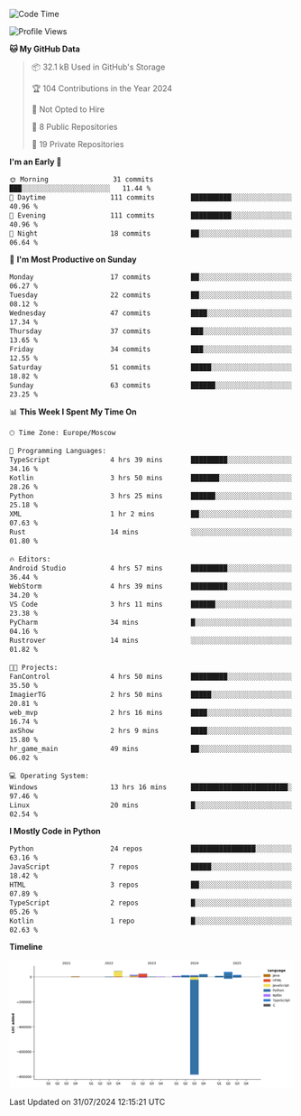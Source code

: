 <!--START_SECTION:waka-->
![Code Time](http://img.shields.io/badge/Code%20Time-432%20hrs%2016%20mins-blue)

![Profile Views](http://img.shields.io/badge/Profile%20Views-2-blue)

**🐱 My GitHub Data** 

> 📦 32.1 kB Used in GitHub's Storage 
 > 
> 🏆 104 Contributions in the Year 2024
 > 
> 🚫 Not Opted to Hire
 > 
> 📜 8 Public Repositories 
 > 
> 🔑 19 Private Repositories 
 > 
**I'm an Early 🐤** 

```text
🌞 Morning                31 commits          ███░░░░░░░░░░░░░░░░░░░░░░   11.44 % 
🌆 Daytime                111 commits         ██████████░░░░░░░░░░░░░░░   40.96 % 
🌃 Evening                111 commits         ██████████░░░░░░░░░░░░░░░   40.96 % 
🌙 Night                  18 commits          ██░░░░░░░░░░░░░░░░░░░░░░░   06.64 % 
```
📅 **I'm Most Productive on Sunday** 

```text
Monday                   17 commits          ██░░░░░░░░░░░░░░░░░░░░░░░   06.27 % 
Tuesday                  22 commits          ██░░░░░░░░░░░░░░░░░░░░░░░   08.12 % 
Wednesday                47 commits          ████░░░░░░░░░░░░░░░░░░░░░   17.34 % 
Thursday                 37 commits          ███░░░░░░░░░░░░░░░░░░░░░░   13.65 % 
Friday                   34 commits          ███░░░░░░░░░░░░░░░░░░░░░░   12.55 % 
Saturday                 51 commits          █████░░░░░░░░░░░░░░░░░░░░   18.82 % 
Sunday                   63 commits          ██████░░░░░░░░░░░░░░░░░░░   23.25 % 
```


📊 **This Week I Spent My Time On** 

```text
🕑︎ Time Zone: Europe/Moscow

💬 Programming Languages: 
TypeScript               4 hrs 39 mins       █████████░░░░░░░░░░░░░░░░   34.16 % 
Kotlin                   3 hrs 50 mins       ███████░░░░░░░░░░░░░░░░░░   28.26 % 
Python                   3 hrs 25 mins       ██████░░░░░░░░░░░░░░░░░░░   25.18 % 
XML                      1 hr 2 mins         ██░░░░░░░░░░░░░░░░░░░░░░░   07.63 % 
Rust                     14 mins             ░░░░░░░░░░░░░░░░░░░░░░░░░   01.80 % 

🔥 Editors: 
Android Studio           4 hrs 57 mins       █████████░░░░░░░░░░░░░░░░   36.44 % 
WebStorm                 4 hrs 39 mins       █████████░░░░░░░░░░░░░░░░   34.20 % 
VS Code                  3 hrs 11 mins       ██████░░░░░░░░░░░░░░░░░░░   23.38 % 
PyCharm                  34 mins             █░░░░░░░░░░░░░░░░░░░░░░░░   04.16 % 
Rustrover                14 mins             ░░░░░░░░░░░░░░░░░░░░░░░░░   01.82 % 

🐱‍💻 Projects: 
FanControl               4 hrs 50 mins       █████████░░░░░░░░░░░░░░░░   35.50 % 
ImagierTG                2 hrs 50 mins       █████░░░░░░░░░░░░░░░░░░░░   20.81 % 
web_mvp                  2 hrs 16 mins       ████░░░░░░░░░░░░░░░░░░░░░   16.74 % 
axShow                   2 hrs 9 mins        ████░░░░░░░░░░░░░░░░░░░░░   15.80 % 
hr_game_main             49 mins             ██░░░░░░░░░░░░░░░░░░░░░░░   06.02 % 

💻 Operating System: 
Windows                  13 hrs 16 mins      ████████████████████████░   97.46 % 
Linux                    20 mins             █░░░░░░░░░░░░░░░░░░░░░░░░   02.54 % 
```

**I Mostly Code in Python** 

```text
Python                   24 repos            ████████████████░░░░░░░░░   63.16 % 
JavaScript               7 repos             █████░░░░░░░░░░░░░░░░░░░░   18.42 % 
HTML                     3 repos             ██░░░░░░░░░░░░░░░░░░░░░░░   07.89 % 
TypeScript               2 repos             █░░░░░░░░░░░░░░░░░░░░░░░░   05.26 % 
Kotlin                   1 repo              █░░░░░░░░░░░░░░░░░░░░░░░░   02.63 % 
```



**Timeline**

![Lines of Code chart](https://raw.githubusercontent.com/adlemx/adlemx/main/assets/bar_graph.png)


 Last Updated on 31/07/2024 12:15:21 UTC
<!--END_SECTION:waka-->
